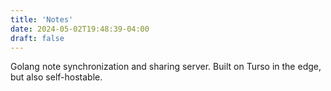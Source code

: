```yaml
---
title: 'Notes'
date: 2024-05-02T19:48:39-04:00
draft: false
---
```


Golang note synchronization and sharing server. Built on Turso in the edge, but
also self-hostable. 
